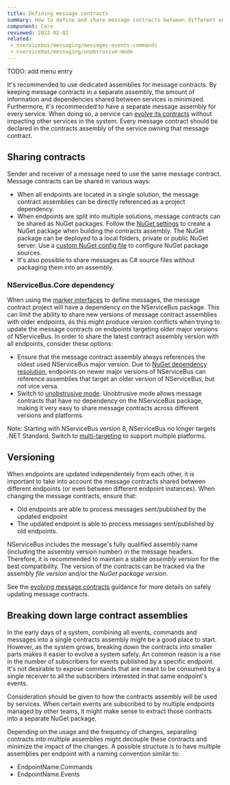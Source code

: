 ```yaml
---
title: Defining message contracts
summary: How to define and share message contracts between different endpoints.
component: Core
reviewed: 2022-02-02
related:
 - nservicebus/messaging/messages-events-commands
 - nservicebus/messaging/unobtrusive-mode
---
```


TODO: add menu entry

It's recommended to use dedicated assemblies for message contracts. By keeping message contracts in a separate assembly, the amount of information and dependencies shared between services is minimized. Furthermore, it's recommended to have a separate message assembly for every service. When doing so, a service can [evolve its contracts](/nservicebus/messaging/evolving-contracts.md) without impacting other services in the system. Every message contract should be declared in the contracts assembly of the service owning that message contract.

## Sharing contracts

Sender and receiver of a message need to use the same message contract. Message contracts can be shared in various ways:

* When all endpoints are located in a single solution, the message contract assemblies can be directly referenced as a project dependency.
* When endpoints are split into multiple solutions, message contracts can be shared as NuGet packages. Follow the [NuGet settings](TODO) to create a NuGet package when building the contracts assembly. The NuGet package can be deployed to a local folders, private or public NuGet server. Use a [custom NuGet config file](TODO) to configure NuGet package sources.
* It's also possible to share messages as C# source files without packaging them into an assembly.

### NServiceBus.Core dependency

When using the [marker interfaces](/nservicebus/messaging/messages-events-commands#identifying-messages-marker-interfaces) to define messages, the message contract project will have a dependency on the NServiceBus package. This can limit the ability to share new versions of message contract assemblies with older endpoints, as this might produce version conflicts when trying to update the message contracts on endpoints targeting older major versions of NServiceBus. In order to share the latest contract assembly version with all endpoints, consider these options:

* Ensure that the message contract assembly always references the oldest used NServiceBus major version. Due to [NuGet dependency resolution](https://docs.microsoft.com/en-us/nuget/concepts/dependency-resolution), endpoints on newer major versions of NServiceBus can reference assemblies that target an older version of NServiceBus, but not vice versa.
* Switch to [unobstrusive mode](/nservicebus/messaging/unobtrusive-mode.md). Unobtrusive mode allows message contracts that have no dependency on the NServiceBus package, making it very easy to share message contracts across different versions and platforms.

Note: Starting with NServiceBus version 8, NServiceBus no longer targets .NET Standard. Switch to [multi-targeting](TODO) to support multiple platforms.

## Versioning

When endpoints are updated independentely from each other, it is important to take into account the message contracts shared between different endpoints (or even between different endpoint instances). When changing the message contracts, ensure that:

* Old endpoints are able to process messages sent/published by the updated endpoint
* The updated endpoint is able to process messages sent/published by old endpoints.

NServiceBus includes the message's fully qualified assembly name (including the assembly version number) in the message headers. Therefore, it is recommended to maintain a stable *assembly version* for the best compatibility. The version of the contracts can be tracked via the assembly *file version* and/or the *NuGet package version*.

See the [evolving message contracts](/nservicebus/messaging/evolving-contracts.md) guidance for more details on safely updating message contracts.


## Breaking down large contract assemblies

In the early days of a system, combining all events, commands and messages into a single contracts assembly might be a good place to start. However, as the system grows, breaking down the contracts into smaller parts makes it easier to evolve a system safely. An common reason is a rise in the number of subscribers for events published by a specific endpoint. It's not desirable to expose commands that are meant to be consumed by a single receiver to all the subscribers interested in that same endpoint's events.

Consideration should be given to how the contracts assembly will be used by services. When certain events are subscribed to by multiple endpoints managed by other teams, it might make sense to extract those contracts into a separate NuGet package.

Depending on the usage and the frequency of changes, separating contracts into multiple assemblies might decouple these contracts and minimize the impact of the changes. A possible structure is to have multiple assemblies per endpoint with a naming convention similar to:

* EndpointName.Commands
* EndpointName.Events

